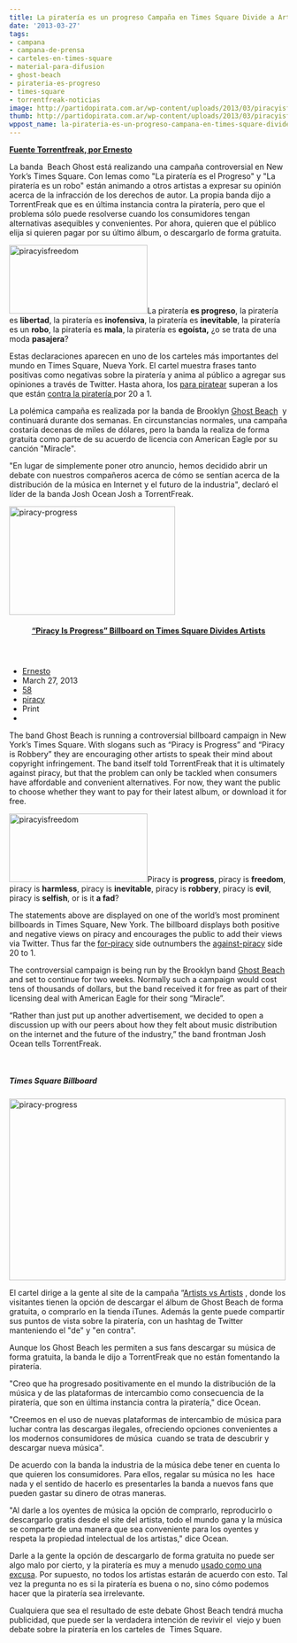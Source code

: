 ```yaml
---
title: La piratería es un progreso Campaña en Times Square Divide a Artistas
date: '2013-03-27'
tags:
- campana
- campana-de-prensa
- carteles-en-times-square
- material-para-difusion
- ghost-beach
- pirateria-es-progreso
- times-square
- torrentfreak-noticias
image: http://partidopirata.com.ar/wp-content/uploads/2013/03/piracyisfreedom.png
thumb: http://partidopirata.com.ar/wp-content/uploads/2013/03/piracyisfreedom-150x124.png
wppost_name: la-pirateria-es-un-progreso-campana-en-times-square-divide-a-artistas
---
```


<strong><a href="http://torrentfreak.com/piracy-is-progress-billboard-on-times-square-divides-artists-130327/" target="_blank">Fuente Torrentfreak, por Ernesto</a></strong>

La banda  Beach Ghost está realizando una campaña controversial en New York’s Times Square. Con lemas como "La piratería es el Progreso" y "La piratería es un robo" están animando a otros artistas a expresar su opinión acerca de la infracción de los derechos de autor. La propia banda dijo a TorrentFreak que es en última instancia contra la piratería, pero que el problema sólo puede resolverse cuando los consumidores tengan alternativas asequibles y convenientes. Por ahora, quieren que el público elija si quieren pagar por su último álbum, o descargarlo de forma gratuita.

<a href="http://partidopirata.com.ar/wp-content/uploads/2013/03/piracyisfreedom.png"><img class="alignright size-full wp-image-8931" alt="piracyisfreedom" src="http://partidopirata.com.ar/wp-content/uploads/2013/03/piracyisfreedom.png" width="250" height="124" /></a>La piratería <strong>es progreso</strong>, la piratería es <strong>libertad</strong>, la piratería es <strong>inofensiva</strong>, la piratería es <strong>inevitable</strong>, la piratería es un <strong>robo</strong>, la piratería es <strong>mala</strong>, la piratería es <strong>egoísta,</strong> ¿o se trata de una moda <strong>pasajera</strong>?

Estas declaraciones aparecen en uno de los carteles más importantes del mundo en Times Square, Nueva York. El cartel muestra frases tanto positivas como negativas sobre la piratería y anima al público a agregar sus opiniones a través de Twitter. Hasta ahora, los <a href="https://twitter.com/search?q=%23artistsforpiracy">para piratear</a> superan a los que están <a href="https://twitter.com/search?q=%23artistsagainstpiracy">contra la piratería </a>por 20 a 1.

La polémica campaña es realizada por la banda de Brooklyn <a href="http://www.ghostbeachmusic.com/">Ghost Beach</a>  y continuará durante dos semanas. En circunstancias normales, una campaña costaría decenas de miles de dólares, pero la banda la realiza de forma gratuita como parte de su acuerdo de licencia con American Eagle por su canción "Miracle".

"En lugar de simplemente poner otro anuncio, hemos decidido abrir un debate con nuestros compañeros acerca de cómo se sentían acerca de la distribución de la música en Internet y el futuro de la industria", declaró el líder de la banda Josh Ocean Josh a TorrentFreak.

<a href="http://partidopirata.com.ar/wp-content/uploads/2013/03/piracy-progress.jpg"><img class="aligncenter size-medium wp-image-8933" alt="piracy-progress" src="http://partidopirata.com.ar/wp-content/uploads/2013/03/piracy-progress-300x196.jpg" width="300" height="196" /></a>

<header>
<h4><a href="http://torrentfreak.com/piracy-is-progress-billboard-on-times-square-divides-artists-130327/">“Piracy Is Progress” Billboard on Times Square Divides Artists</a></h4>
</header>
<ul id="post-info">
	<li><a title="Posts by Ernesto" href="http://torrentfreak.com/author/ernesto/" rel="author">Ernesto</a></li>
	<li>March 27, 2013</li>
	<li><a href="http://torrentfreak.com/piracy-is-progress-billboard-on-times-square-divides-artists-130327/#disqus_thread">58</a></li>
	<li><a href="http://torrentfreak.com/tag/piracy/" rel="tag">piracy</a></li>
	<li><a>Print</a></li>
	<li></li>
</ul>
The band Ghost Beach is running a controversial billboard campaign in New York’s Times Square. With slogans such as “Piracy is Progress” and “Piracy is Robbery” they are encouraging other artists to speak their mind about copyright infringement. The band itself told TorrentFreak that it is ultimately against piracy, but that the problem can only be tackled when consumers have affordable and convenient alternatives. For now, they want the public to choose whether they want to pay for their latest album, or download it for free.

<img alt="piracyisfreedom" src="https://www.torrentfreak.com/images/piracyisfreedom.png" width="250" height="124" />Piracy is <strong>progress</strong>, piracy is <strong>freedom</strong>, piracy is <strong>harmless</strong>, piracy is <strong>inevitable</strong>, piracy is <strong>robbery</strong>, piracy is <strong>evil</strong>, piracy is <strong>selfish</strong>, or is it <strong>a fad</strong>?

The statements above are displayed on one of the world’s most prominent billboards in Times Square, New York. The billboard displays both positive and negative views on piracy and encourages the public to add their views via Twitter. Thus far the <a href="https://twitter.com/search?q=%23artistsforpiracy">for-piracy</a> side outnumbers the <a href="https://twitter.com/search?q=%23artistsagainstpiracy">against-piracy</a> side 20 to 1.

The controversial campaign is being run by the Brooklyn band <a href="http://www.ghostbeachmusic.com/">Ghost Beach</a> and set to continue for two weeks. Normally such a campaign would cost tens of thousands of dollars, but the band received it for free as part of their licensing deal with American Eagle for their song “Miracle”.

“Rather than just put up another advertisement, we decided to open a discussion up with our peers about how they felt about music distribution on the internet and the future of the industry,” the band frontman Josh Ocean tells TorrentFreak.

&nbsp;
<h5>Times Square Billboard</h5>
<img alt="piracy-progress" src="https://www.torrentfreak.com/images/piracy-progress.jpg" width="500" height="328" />

El cartel dirige a la gente al site de la campaña “<a href="http://www.artistsvsartists.com/">Artists vs Artists</a> , donde los visitantes tienen la opción de descargar el álbum de Ghost Beach de forma gratuita, o comprarlo en la tienda iTunes. Además la gente puede compartir sus puntos de vista sobre la piratería, con un hashtag de Twitter manteniendo el "de" y "en contra".

Aunque los Ghost Beach les permiten a sus fans descargar su música de forma gratuita, la banda le dijo a TorrentFreak que no están fomentando la piratería.

"Creo que ha progresado positivamente en el mundo la distribución de la música y de las plataformas de intercambio como consecuencia de la piratería, que son en última instancia contra la piratería," dice Ocean.

"Creemos en el uso de nuevas plataformas de intercambio de música para luchar contra las descargas ilegales, ofreciendo opciones convenientes a los modernos consumidores de música  cuando se trata de descubrir y descargar nueva música".

De acuerdo con la banda la industria de la música debe tener en cuenta lo que quieren los consumidores. Para ellos, regalar su música no les  hace nada y el sentido de hacerlo es presentarles la banda a nuevos fans que pueden gastar su dinero de otras maneras.

"Al darle a los oyentes de música la opción de comprarlo, reproducirlo o descargarlo gratis desde el site del artista, todo el mundo gana y la música se comparte de una manera que sea conveniente para los oyentes y respeta la propiedad intelectual de los artistas," dice Ocean.

Darle a la gente la opción de descargarlo de forma gratuita no puede ser algo malo por cierto, y la piratería es muy a menudo <a href="http://torrentfreak.com/music-piracy-is-not-a-problem-its-an-excuse-120630/">usado como una excusa</a>. Por supuesto, no todos los artistas estarán de acuerdo con esto. Tal vez la pregunta no es si la piratería es buena o no, sino cómo podemos hacer que la piratería sea irrelevante.

Cualquiera que sea el resultado de este debate Ghost Beach tendrá mucha publicidad, que puede ser la verdadera intención de revivir el  viejo y buen debate sobre la piratería en los carteles de  Times Square.
